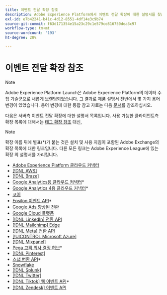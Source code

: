 ```yaml
---
title: 이벤트 전달 확장 참조
description: Adobe Experience Platform에서 이벤트 전달 확장에 대한 설명서를 찾습니다.
exl-id: e7b42241-b41c-4d12-8551-4df14e3c9b74
source-git-commit: f63d171354e15a23c29c1e579ce816750dea3c97
workflow-type: tm+mt
source-wordcount: '193'
ht-degree: 20%

---
```


# 이벤트 전달 확장 참조

>[!NOTE]
>
>Adobe Experience Platform Launch은 Adobe Experience Platform의 데이터 수집 기술군으로 새롭게 브랜딩되었습니다. 그 결과로 제품 설명서 전반에서 몇 가지 용어 변경이 있었습니다. 용어 변경에 대한 통합 참고 자료는 다음 [문서](../../term-updates.md)를 참조하십시오.

<div id="recs-overview-body-1"></div>
<div id="recs-overview-body-2"></div>
<div id="recs-overview-body-3"></div>
<div id="recs-overview-body-4"></div>
<div id="recs-overview-body-5"></div>
<div id="recs-overview-body-6"></div>

다음은 서버측 이벤트 전달 확장에 대한 설명서 목록입니다. 사용 가능한 클라이언트측 확장 목록에 대해서는 [태그 확장 참조](../client/overview.md) 대신,

>[!NOTE]
>
>확장 이름 뒤에 별표(*)가 붙는 것은 설치 및 사용 지침이 포함된 Adobe Exchange의 확장 목록에 대한 링크입니다. 다른 모든 링크는 Adobe Experience League에 있는 확장 의 설명서를 가리킵니다.

* [Adobe Experience Platform 클라우드 커넥터](./cloud-connector/overview.md)
* [[!DNL AWS]](./aws/overview.md)
* [[!DNL Braze]](./braze/overview.md)
* [Google Analytics용 클라우드 커넥터](https://exchange.adobe.com/apps/ec/106542)*
* [Google Analytics 4용 클라우드 커넥터](https://partners.adobe.com/exchangeprogram/experiencecloud/exchange.details.109820.html)*
* [코어](./core/overview.md)
* [Epsilon 이벤트 API](https://exchange.adobe.com/apps/ec/109127)*
* [Google Ads 향상된 전환](./google-ads-enhanced-conversions/overview.md)
* [Google Cloud 플랫폼](./google-cloud-platform/overview.md)
* [[!DNL LinkedIn] 전환 API](./linkedin/overview.md)
* [[!DNL Mailchimp] Edge](./mailchimp/overview.md)
* [[!DNL Meta] 전환 API](./meta/overview.md)
* [[!UICONTROL Microsoft Azure]](./azure/overview.md)
* [[!DNL Mixpanel]](./mixpanel/overview.md)
* [Pega 고객 의사 결정 허브](https://exchange.adobe.com/apps/ec/107597)*
* [[!DNL Pinterest]](./pinterest/overview.md)
* [스냅 변환 API](https://exchange.adobe.com/apps/ec/108550)*
* [Snowflake](./snowflake/overview.md)
* [[!DNL Splunk]](./splunk/overview.md)
* [[!DNL Twitter]](./twitter/overview.md)
* [[!DNL Tiktok] 웹 이벤트 API](https://exchange.adobe.com/apps/ec/109834)*
* [[!DNL Zendesk] 이벤트 API](./zendesk/overview.md)
